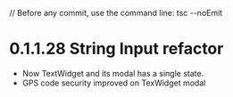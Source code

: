 // Before any commit, use the command line: tsc --noEmit

# 0.1.1.28 String Input refactor

- Now TextWidget and its modal has a single state.
- GPS code security improved on TexWidget modal
